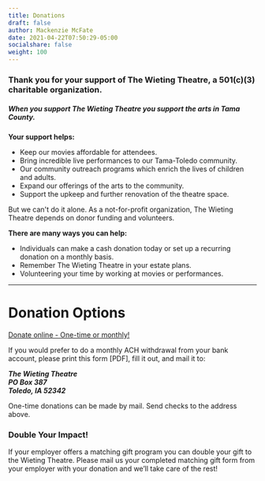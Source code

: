 ```yaml
---
title: Donations
draft: false
author: Mackenzie McFate
date: 2021-04-22T07:50:29-05:00
socialshare: false
weight: 100
---
```


### Thank you for your support of The Wieting Theatre, a 501(c)(3) charitable organization.
##### **When you support The Wieting Theatre you support the arts in Tama County.**

**Your support helps:**

* Keep our movies affordable for attendees.
* Bring incredible live performances to our Tama-Toledo community.
* Our community outreach programs which enrich the lives of children and adults.
* Expand our offerings of the arts to the community.
* Support the upkeep and further renovation of the theatre space.

But we can't do it alone. As a not-for-profit organization, The Wieting Theatre depends on donor funding and volunteers.

**There are many ways you can help:**

* Individuals can make a cash donation today or set up a recurring donation on a monthly basis.
* Remember The Wieting Theatre in your estate plans.
* Volunteering your time by working at movies or performances.

***
# Donation Options

[Donate online - One-time or monthly!](https://www.paypal.com/donate/?cmd=_s-xclick&hosted_button_id=E28RAEFST2Z7Q)

If you would prefer to do a monthly ACH withdrawal from your bank account, please print this form [PDF], fill it out, and mail it to:

***The Wieting Theatre <br>
PO Box 387 <br>
Toledo, IA 52342***

One-time donations can be made by mail. Send checks to the address above.

### Double Your Impact!
If your employer offers a matching gift program you can double your gift to the Wieting Theatre.  Please mail us your completed matching gift form from your employer with your donation and we’ll take care of the rest!
